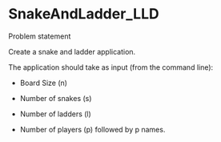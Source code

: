 # SnakeAndLadder_LLD


Problem statement

Create a snake and ladder application.

The application should take as input (from the command line):

- Board Size (n)

- Number of snakes (s) 

- Number of ladders (l) 

- Number of players (p) followed by p names.

